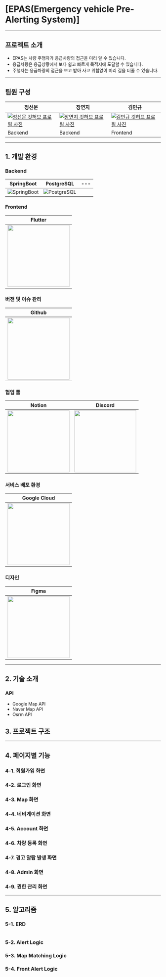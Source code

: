  # [EPAS(Emergency vehicle Pre-Alerting System)]
---
## 프로젝트 소개
- EPAS는 차량 주행자가 응급차량의 접근을 미리 알 수 있습니다.
- 응급차량은 응급상황에서 보다 쉽고 빠르게 목적지에 도달할 수 있습니다.
- 주행자는 응급차량의 접근을 보고 받아 사고 위험없이 미리 길을 터줄 수 있습니다.
---
## 팀원 구성
| 정선문 | 장연지 | 김민규 |
|-|-|-|
|[![정선문 깃허브 프로필 사진](https://avatars.githubusercontent.com/u/32717522?v=4)](https://github.com/bandall)|[![장연지 깃허브 프로필 사진](https://avatars.githubusercontent.com/u/48924755?v=4)](https://github.com/MillPRE)|[![김민규 깃허브 프로필 사진](https://avatars.githubusercontent.com/u/48954288?v=4)](https://github.com/kmkkkp)|
|Backend|Backend|Frontend|

---

## 1. 개발 환경
### Backend
| SpringBoot                                                                                   |PostgreSQL|---|
|----------------------------------------------------------------------------------------------|---|---|
| ![SpringBoot](https://pbs.twimg.com/profile_images/1235868806079057921/fTL08u_H_200x200.png) |![PostgreSQL](https://upload.wikimedia.org/wikipedia/commons/thumb/2/29/Postgresql_elephant.svg/200px-Postgresql_elephant.svg.png) | |

### Frontend
| Flutter                                                                             |
|-------------------------------------------------------------------------------------|
| <img src="https://logowik.com/content/uploads/images/flutter5786.jpg" width="200"/> |

### 버전 및 이슈 관리
| Github                                                                                         |
|------------------------------------------------------------------------------------------------|
| <img  src="https://github.githubassets.com/assets/GitHub-Mark-ea2971cee799.png" width="200" /> |

### 협업 툴
| Notion                                                                                                                      | Discord                                                                                                                                       |
|-----------------------------------------------------------------------------------------------------------------------------|-----------------------------------------------------------------------------------------------------------------------------------------------|
| <img src="https://upload.wikimedia.org/wikipedia/commons/thumb/e/e9/Notion-logo.svg/1200px-Notion-logo.svg.png" width="200"> | <img src="https://assets-global.website-files.com/6257adef93867e50d84d30e2/636e0a6a49cf127bf92de1e2_icon_clyde_blurple_RGB.png" width="200" /> |

### 서비스 배포 환경
| Google Cloud                                                                                               |
|------------------------------------------------------------------------------------------------------------|
| <img src="https://static-00.iconduck.com/assets.00/google-cloud-icon-1024x823-wiwlyizc.png" width="200" /> |

### 디자인
| Figma                                                                                                                                                                 |
|-----------------------------------------------------------------------------------------------------------------------------------------------------------------------|
| <img src="https://cdn.sanity.io/images/599r6htc/localized/46a76c802176eb17b04e12108de7e7e0f3736dc6-1024x1024.png?w=804&h=804&q=75&fit=max&auto=format" width="200" /> |
---
## 2. 기술 소개

### API
- Google Map API
- Naver Map API
- Osrm API

## 3. 프로젝트 구조
---
## 4. 페이지별 기능
### 4-1. 회원가입 화면
### 4-2. 로그인 화면
### 4-3. Map 화면
### 4-4. 네비게이션 화면
### 4-5. Account 화면
### 4-6. 차량 등록 화면
### 4-7. 경고 알람 발생 화면
### 4-8. Admin 화면
### 4-9. 권한 관리 화면
---
## 5. 알고리즘
### 5-1. ERD
![]()
### 5-2. Alert Logic

### 5-3. Map Matching Logic

### 5-4. Front Alert Logic